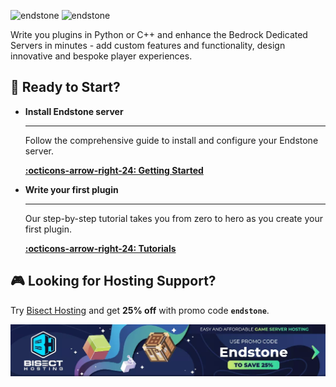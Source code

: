 ![endstone](https://socialify.git.ci/endstonemc/endstone/image?description=1&font=Jost&forks=1&issues=1&logo=https%3A%2F%2Fstatic.wikia.nocookie.net%2Fminecraft_gamepedia%2Fimages%2F4%2F43%2FEnd_Stone_JE3_BE2.png&name=1&owner=1&pulls=1&stargazers=1&theme=Light#only-light)
![endstone](https://socialify.git.ci/endstonemc/endstone/image?description=1&font=Jost&forks=1&issues=1&logo=https%3A%2F%2Fstatic.wikia.nocookie.net%2Fminecraft_gamepedia%2Fimages%2F4%2F43%2FEnd_Stone_JE3_BE2.png&name=1&owner=1&pulls=1&stargazers=1&theme=Dark#only-dark)

Write you plugins in Python or C++ and enhance the Bedrock Dedicated Servers in minutes - add custom features and
functionality, design innovative and bespoke player experiences.

## 🚀 Ready to Start?

<div class="grid cards" markdown>

-   **Install Endstone server**
  
    ---
  
    Follow the comprehensive guide to install and configure your Endstone server.
  
    [**:octicons-arrow-right-24: Getting Started**](getting-started/installation.md)
  
-   **Write your first plugin**
  
    ---
  
    Our step-by-step tutorial takes you from zero to hero as you create your first plugin.
  
    [**:octicons-arrow-right-24: Tutorials**](tutorials/create-your-first-plugin.md)

</div>

## 🎮 Looking for Hosting Support?

Try [Bisect Hosting](https://bisecthosting.com/endstone) and get **25% off** with promo code **`endstone`**.

[![Bisect Hosting](assets/bisecthosting-banner.webp)](https://bisecthosting.com/endstone)